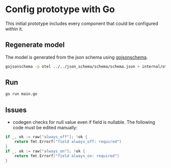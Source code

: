 # Config prototype with Go

This initial prototype includes every component that could be configured within it.

## Regenerate model

The model is generated from the json schema using [gojsonschema](https://github.com/xeipuuv/gojsonschema).

```bash
gojsonschema -p otel ../../json_schema/schema/schema.json > internal/otel/model.go
```

## Run

```bash
go run main.go
```

## Issues

- codegen checks for null value even if field is nullable. The following code must be edited manually:

```go
if _, ok := raw["always_off"]; !ok {
    return fmt.Errorf("field always_off: required")
}
if _, ok := raw["always_on"]; !ok {
    return fmt.Errorf("field always_on: required")
}
```
